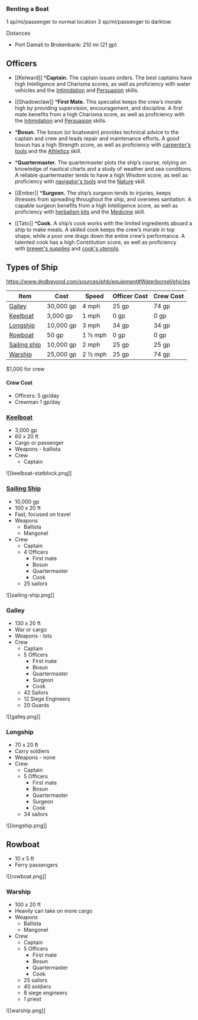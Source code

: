 


### Renting a Boat

1 sp/mi/passenger to normal location
3 sp/mi/passenger to darktow

Distances
* Port Damali to Brokenbank: 210 mi (21 gp)
## Officers

* [[Kelward]] ***Captain.** The captain issues orders. The best captains have high Intelligence and Charisma scores, as well as proficiency with water vehicles and the [Intimidation](https://www.dndbeyond.com/compendium/rules/basic-rules/using-ability-scores#Intimidation) and [Persuasion](https://www.dndbeyond.com/compendium/rules/basic-rules/using-ability-scores#Persuasion) skills.

* [[Shadowclaw]] ***First Mate.** This specialist keeps the crew’s morale high by providing supervision, encouragement, and discipline. A first mate benefits from a high Charisma score, as well as proficiency with the [Intimidation](https://www.dndbeyond.com/compendium/rules/basic-rules/using-ability-scores#Intimidation) and [Persuasion](https://www.dndbeyond.com/compendium/rules/basic-rules/using-ability-scores#Persuasion) skills.

* ***Bosun.** The bosun (or boatswain) provides technical advice to the captain and crew and leads repair and maintenance efforts. A good bosun has a high Strength score, as well as proficiency with [carpenter's tools](https://www.dndbeyond.com/equipment/carpenters-tools) and the [Athletics](https://www.dndbeyond.com/compendium/rules/basic-rules/using-ability-scores#Athletics) skill.

* ***Quartermaster.** The quartermaster plots the ship’s course, relying on knowledge of nautical charts and a study of weather and sea conditions. A reliable quartermaster tends to have a high Wisdom score, as well as proficiency with [navigator's tools](https://www.dndbeyond.com/equipment/navigators-tools) and the [Nature](https://www.dndbeyond.com/compendium/rules/basic-rules/using-ability-scores#Nature) skill.

* [[Ember]] ***Surgeon.** The ship’s surgeon tends to injuries, keeps illnesses from spreading throughout the ship, and oversees sanitation. A capable surgeon benefits from a high Intelligence score, as well as proficiency with [herbalism kits](https://www.dndbeyond.com/equipment/herbalism-kit) and the [Medicine](https://www.dndbeyond.com/compendium/rules/basic-rules/using-ability-scores#Medicine) skill.

* [[Tato]] ***Cook.** A ship’s cook works with the limited ingredients aboard a ship to make meals. A skilled cook keeps the crew’s morale in top shape, while a poor one drags down the entire crew’s performance. A talented cook has a high Constitution score, as well as proficiency with [brewer's supplies](https://www.dndbeyond.com/equipment/brewers-supplies) and [cook's utensils](https://www.dndbeyond.com/equipment/cooks-utensils).

## Types of Ship

https://www.dndbeyond.com/sources/phb/equipment#WaterborneVehicles

|Item|Cost|Speed|Officer Cost|Crew Cost|
|---|---|---|---|---|
|[Galley](https://www.dndbeyond.com/equipment/galley)|30,000 gp|4 mph| 25 gp | 74 gp |
|[Keelboat](https://www.dndbeyond.com/equipment/keelboat)|3,000 gp|1 mph| 0 gp | 0 gp |
|[Longship](https://www.dndbeyond.com/equipment/longship)|10,000 gp|3 mph| 34 gp| 34 gp|
|[Rowboat](https://www.dndbeyond.com/equipment/rowboat)|50 gp|1 ½ mph| 0 gp | 0 gp|
|[Sailing ship](https://www.dndbeyond.com/equipment/sailing-ship)|10,000 gp|2 mph| 25 gp| 25 gp|
|[Warship](https://www.dndbeyond.com/equipment/warship)|25,000 gp|2 ½ mph| 25 gp| 74 gp |

$1,000 for crew
#### Crew Cost

* Officers: 5 gp/day
* Crewman 1 gp/day
### [Keelboat](https://www.dndbeyond.com/sources/gos/of-ships-and-the-sea#Keelboat)

* 3,000 gp
* 60 x 20 ft
* Cargo or passenger
* Weapons - ballista
* Crew
	* Captain

![[keelboat-statblock.png]]

### [Sailing Ship](https://www.dndbeyond.com/sources/gos/of-ships-and-the-sea#SailingShipandWarship)

* 10,000 gp
* 100 x 20 ft
* Fast, focused on travel
* Weapons
	* Ballista
	* Mangonel
* Crew
	* Captain
	* 4 Officers
		* First mate
		* Bosun
		* Quartermaster
		* Cook
	* 25 sailors

![[sailing-ship.png]]
### Galley
* 130 x 20 ft
* War or cargo
* Weapons - lots
* Crew
	* Captain
	* 5 Officers
		* First mate
		* Bosun
		* Quartermaster
		* Surgeon
		* Cook
	* 42 Sailors
	* 12 Siege Engineers
	* 20 Guards

![[galley.png]]
### Longship

* 70 x 20 ft
* Carry soldiers
* Weapons - none
* Crew
	* Captain
	* 5 Officers
		* First mate
		* Bosun
		* Quartermaster
		* Surgeon
		* Cook
	* 34 sailors

![[longship.png]]
## Rowboat

* 10 x 5 ft
* Ferry passengers

![[rowboat.png]]

### Warship

* 100 x 20 ft
* Heavily can take on more cargo
* Weapons
	* Ballista
	* Mangonel
* Crew
	* Captain
	* 5 Officers
		* First mate
		* Bosun
		* Quartermaster
		* Cook
	* 25 sailors
	* 40 soldiers
	* 8 siege engineers
	* 1 priest

![[warship.png]]
